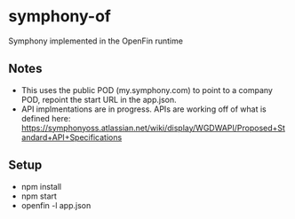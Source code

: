 # symphony-of
Symphony implemented in the OpenFin runtime

## Notes
- This uses the public POD (my.symphony.com) to point to a company POD, repoint the start URL in the app.json.
- API implmentations are in progress.  APIs are working off of what is defined here: https://symphonyoss.atlassian.net/wiki/display/WGDWAPI/Proposed+Standard+API+Specifications

## Setup
- npm install
- npm start
- openfin -l app.json
